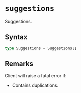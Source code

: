 # `suggestions`

Suggestions.

## Syntax

```ts
type Suggestions = Suggestions[]
```

## Remarks

Client will raise a fatal error if:

-   Contains duplications.
